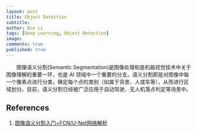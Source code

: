 ```yaml
---
layout: post
title: Object Detection
subtitle:
author: Bin Li
tags: [Deep Learning, Object Detection]
image: 
comments: true
published: true
---
```


　　图像语义分割(Semantic Segmentation)是图像处理和是机器视觉技术中关于图像理解的重要一环，也是 AI 领域中一个重要的分支。语义分割即是对图像中每一个像素点进行分类，确定每个点的类别（如属于背景、人或车等），从而进行区域划分。目前，语义分割已经被广泛应用于自动驾驶、无人机落点判定等场景中。



## References
1. [图像语义分割入门+FCN/U-Net网络解析](https://zhuanlan.zhihu.com/p/31428783)
